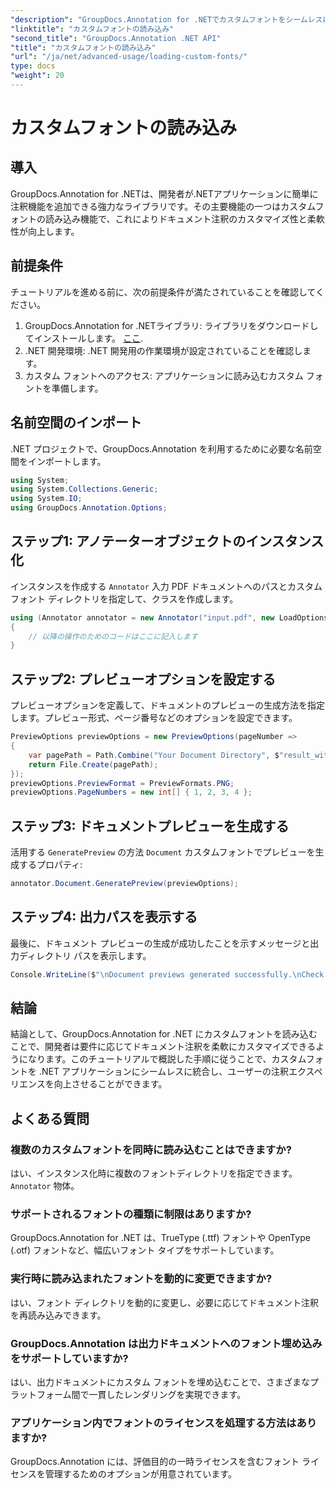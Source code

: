 ```yaml
---
"description": "GroupDocs.Annotation for .NETでカスタムフォントをシームレスに読み込み、ドキュメントの注釈機能を強化する方法を学びましょう。ステップバイステップの手順に従って簡単に統合できます。"
"linktitle": "カスタムフォントの読み込み"
"second_title": "GroupDocs.Annotation .NET API"
"title": "カスタムフォントの読み込み"
"url": "/ja/net/advanced-usage/loading-custom-fonts/"
type: docs
"weight": 20
---
```


# カスタムフォントの読み込み

## 導入
GroupDocs.Annotation for .NETは、開発者が.NETアプリケーションに簡単に注釈機能を追加できる強力なライブラリです。その主要機能の一つはカスタムフォントの読み込み機能で、これによりドキュメント注釈のカスタマイズ性と柔軟性が向上します。
## 前提条件
チュートリアルを進める前に、次の前提条件が満たされていることを確認してください。
1. GroupDocs.Annotation for .NETライブラリ: ライブラリをダウンロードしてインストールします。 [ここ](https://releases。groupdocs.com/annotation/net/).
2. .NET 開発環境: .NET 開発用の作業環境が設定されていることを確認します。
3. カスタム フォントへのアクセス: アプリケーションに読み込むカスタム フォントを準備します。

## 名前空間のインポート
.NET プロジェクトで、GroupDocs.Annotation を利用するために必要な名前空間をインポートします。
```csharp
using System;
using System.Collections.Generic;
using System.IO;
using GroupDocs.Annotation.Options;
```
## ステップ1: アノテーターオブジェクトのインスタンス化
インスタンスを作成する `Annotator` 入力 PDF ドキュメントへのパスとカスタム フォント ディレクトリを指定して、クラスを作成します。
```csharp
using (Annotator annotator = new Annotator("input.pdf", new LoadOptions { FontDirectories = new List<string> { Constants.GetFontDirectory() } }))
{
    // 以降の操作のためのコードはここに記入します
}
```
## ステップ2: プレビューオプションを設定する
プレビューオプションを定義して、ドキュメントのプレビューの生成方法を指定します。プレビュー形式、ページ番号などのオプションを設定できます。
```csharp
PreviewOptions previewOptions = new PreviewOptions(pageNumber =>
{
    var pagePath = Path.Combine("Your Document Directory", $"result_with_font_{pageNumber}.png");
    return File.Create(pagePath);
});
previewOptions.PreviewFormat = PreviewFormats.PNG;
previewOptions.PageNumbers = new int[] { 1, 2, 3, 4 };
```
## ステップ3: ドキュメントプレビューを生成する
活用する `GeneratePreview` の方法 `Document` カスタムフォントでプレビューを生成するプロパティ:
```csharp
annotator.Document.GeneratePreview(previewOptions);
```
## ステップ4: 出力パスを表示する
最後に、ドキュメント プレビューの生成が成功したことを示すメッセージと出力ディレクトリ パスを表示します。
```csharp
Console.WriteLine($"\nDocument previews generated successfully.\nCheck output in {"Your Document Directory"}.");
```

## 結論
結論として、GroupDocs.Annotation for .NET にカスタムフォントを読み込むことで、開発者は要件に応じてドキュメント注釈を柔軟にカスタマイズできるようになります。このチュートリアルで概説した手順に従うことで、カスタムフォントを .NET アプリケーションにシームレスに統合し、ユーザーの注釈エクスペリエンスを向上させることができます。
## よくある質問
### 複数のカスタムフォントを同時に読み込むことはできますか?
はい、インスタンス化時に複数のフォントディレクトリを指定できます。 `Annotator` 物体。
### サポートされるフォントの種類に制限はありますか?
GroupDocs.Annotation for .NET は、TrueType (.ttf) フォントや OpenType (.otf) フォントなど、幅広いフォント タイプをサポートしています。
### 実行時に読み込まれたフォントを動的に変更できますか?
はい、フォント ディレクトリを動的に変更し、必要に応じてドキュメント注釈を再読み込みできます。
### GroupDocs.Annotation は出力ドキュメントへのフォント埋め込みをサポートしていますか?
はい、出力ドキュメントにカスタム フォントを埋め込むことで、さまざまなプラットフォーム間で一貫したレンダリングを実現できます。
### アプリケーション内でフォントのライセンスを処理する方法はありますか?
GroupDocs.Annotation には、評価目的の一時ライセンスを含むフォント ライセンスを管理するためのオプションが用意されています。